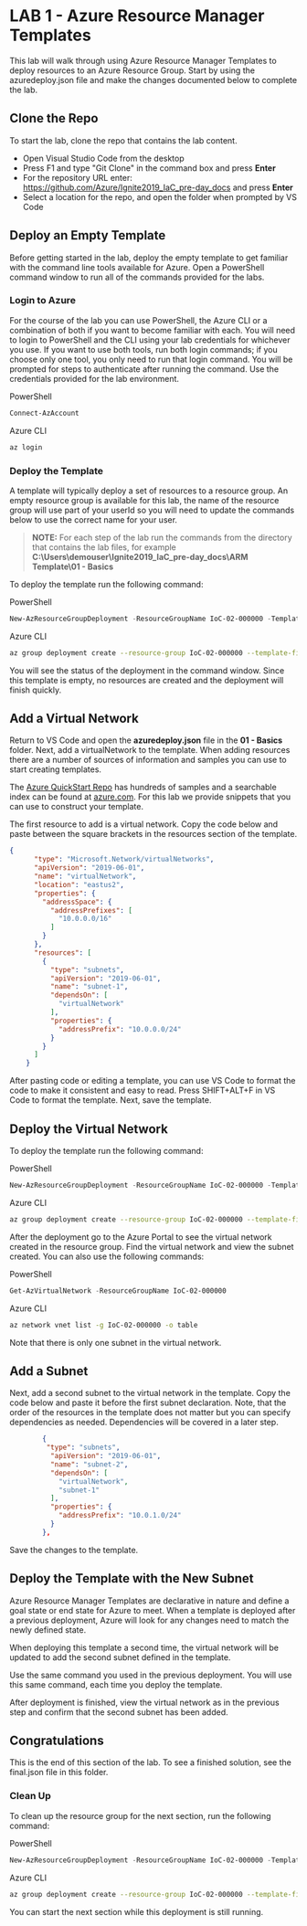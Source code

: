 # LAB 1 - Azure Resource Manager Templates

This lab will walk through using Azure Resource Manager Templates to deploy resources to an Azure Resource Group.  Start by using the azuredeploy.json file and make the changes documented below to complete the lab.

## Clone the Repo

To start the lab, clone the repo that contains the lab content.  

- Open Visual Studio Code from the desktop
- Press F1 and type "Git Clone" in the command box and press **Enter**
- For the repository URL enter: https://github.com/Azure/Ignite2019_IaC_pre-day_docs and press **Enter**
- Select a location for the repo, and open the folder when prompted by VS Code

## Deploy an Empty Template

Before getting started in the lab, deploy the empty template to get familiar with the command line tools available for Azure.  Open a PowerShell command window to run all of the commands provided for the labs.

### Login to Azure

For the course of the lab you can use PowerShell, the Azure CLI or a combination of both if you want to become familiar with each.  You will need to login to PowerShell and the CLI using your lab credentials for whichever you use.  If you want to use both tools, run both login commands; if you choose only one tool, you only need to run that login command.  You will be prompted for steps to authenticate after running the command.  Use the credentials provided for the lab environment.

PowerShell

```PowerShell
Connect-AzAccount
```

Azure CLI

```bash
az login
```

### Deploy the Template

A template will typically deploy a set of resources to a resource group.  An empty resource group is available for this lab, the name of the resource group will use part of your userId so you will need to update the commands below to use the correct name for your user.

> **NOTE:** For each step of the lab run the commands from the directory that contains the lab files, for example **C:\Users\demouser\Ignite2019_IaC_pre-day_docs\ARM Template\01 - Basics**

To deploy the template run the following command:

PowerShell

```PowerShell
New-AzResourceGroupDeployment -ResourceGroupName IoC-02-000000 -TemplateFile azuredeploy.json -Verbose
```

Azure CLI

```bash
az group deployment create --resource-group IoC-02-000000 --template-file azuredeploy.json --verbose
```

You will see the status of the deployment in the command window.  Since this template is empty, no resources are created and the deployment will finish quickly.

## Add a Virtual Network

Return to VS Code and open the **azuredeploy.json** file in the **01 - Basics** folder. Next, add a virtualNetwork to the template.  When adding resources there are a number of sources of information and samples you can use to start creating templates.

The [Azure QuickStart Repo](https://github.com/Azure/azure-quickstart-templates) has hundreds of samples and a searchable index can be found at [azure.com](https://azure.microsoft.com/en-us/resources/templates).  For this lab we provide snippets that you can use to construct your template.

The first resource to add is a virtual network.  Copy the code below and paste between the square brackets in the resources section of the template.

```json
{
      "type": "Microsoft.Network/virtualNetworks",
      "apiVersion": "2019-06-01",
      "name": "virtualNetwork",
      "location": "eastus2",
      "properties": {
        "addressSpace": {
          "addressPrefixes": [
            "10.0.0.0/16"
          ]
        }
      },
      "resources": [
        {
          "type": "subnets",
          "apiVersion": "2019-06-01",
          "name": "subnet-1",
          "dependsOn": [
            "virtualNetwork"
          ],
          "properties": {
            "addressPrefix": "10.0.0.0/24"
          }
        }
      ]
    }
```

After pasting code or editing a template, you can use VS Code to format the code to make it consistent and easy to read.  Press SHIFT+ALT+F in VS Code to format the template. Next, save the template.

## Deploy the Virtual Network

To deploy the template run the following command:

PowerShell

```PowerShell
New-AzResourceGroupDeployment -ResourceGroupName IoC-02-000000 -TemplateFile azuredeploy.json -Verbose
```

Azure CLI

```bash
az group deployment create --resource-group IoC-02-000000 --template-file azuredeploy.json --verbose
```

After the deployment go to the Azure Portal to see the virtual network created in the resource group.  Find the virtual network and view the subnet created. You can also use the following commands:

PowerShell

```PowerShell
Get-AzVirtualNetwork -ResourceGroupName IoC-02-000000
```

Azure CLI

```bash
az network vnet list -g IoC-02-000000 -o table
```

Note that there is only one subnet in the virtual network.

## Add a Subnet

Next, add a second subnet to the virtual network in the template.  Copy the code below and paste it before the first subnet declaration.  Note, that the order of the resources in the template does not matter but you can specify dependencies as needed.  Dependencies will be covered in a later step.

```json
        {
         "type": "subnets",
          "apiVersion": "2019-06-01",
          "name": "subnet-2",
          "dependsOn": [
            "virtualNetwork",
            "subnet-1"
          ],
          "properties": {
            "addressPrefix": "10.0.1.0/24"
          }
        },
```

Save the changes to the template.

## Deploy the Template with the New Subnet

Azure Resource Manager Templates are declarative in nature and define a goal state or end state for Azure to meet.  When a template is deployed after a previous deployment, Azure will look for any changes need to match the newly defined state.

When deploying this template a second time, the virtual network will be updated to add the second subnet defined in the template.

Use the same command you used in the previous deployment.  You will use this same command, each time you deploy the template.

After deployment is finished, view the virtual network as in the previous step and confirm that the second subnet has been added.

## Congratulations

This is the end of this section of the lab.  To see a finished solution, see the final.json file in this folder.

### Clean Up

To clean up the resource group for the next section, run the following command:

PowerShell

```PowerShell
New-AzResourceGroupDeployment -ResourceGroupName IoC-02-000000 -TemplateFile blank.json -Mode Complete -Verbose
```

Azure CLI

```bash
az group deployment create --resource-group IoC-02-000000 --template-file blank.json -mode complete --verbose
```

You can start the next section while this deployment is still running.
